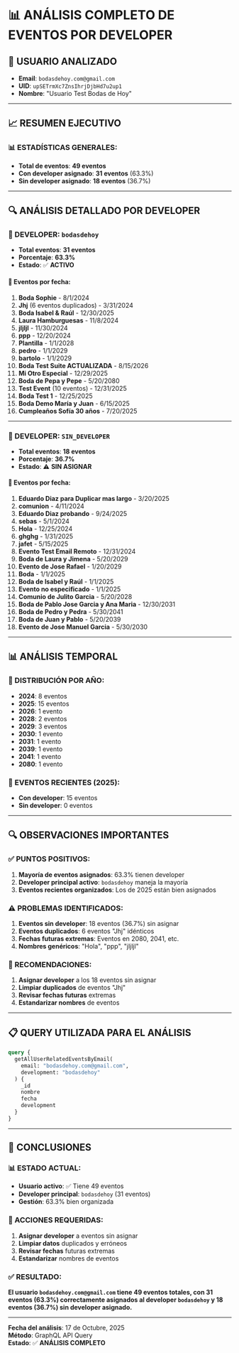 # 📊 ANÁLISIS COMPLETO DE EVENTOS POR DEVELOPER

## 🎯 **USUARIO ANALIZADO**
- **Email**: `bodasdehoy.com@gmail.com`
- **UID**: `upSETrmXc7ZnsIhrjDjbHd7u2up1`
- **Nombre**: "Usuario Test Bodas de Hoy"

---

## 📈 **RESUMEN EJECUTIVO**

### **📊 ESTADÍSTICAS GENERALES:**
- **Total de eventos**: **49 eventos**
- **Con developer asignado**: **31 eventos** (63.3%)
- **Sin developer asignado**: **18 eventos** (36.7%)

---

## 🔍 **ANÁLISIS DETALLADO POR DEVELOPER**

### **🔹 DEVELOPER: `bodasdehoy`**
- **Total eventos**: **31 eventos**
- **Porcentaje**: **63.3%**
- **Estado**: ✅ **ACTIVO**

#### **📅 Eventos por fecha:**
1. **Boda Sophie** - 8/1/2024
2. **Jhj** (6 eventos duplicados) - 3/31/2024
3. **Boda Isabel & Raúl** - 12/30/2025
4. **Laura Hamburguesas** - 11/8/2024
5. **jljljl** - 11/30/2024
6. **ppp** - 12/20/2024
7. **Plantilla** - 1/1/2028
8. **pedro** - 1/1/2029
9. **bartolo** - 1/1/2029
10. **Boda Test Suite ACTUALIZADA** - 8/15/2026
11. **Mi Otro Especial** - 12/29/2025
12. **Boda de Pepa y Pepe** - 5/20/2080
13. **Test Event** (10 eventos) - 12/31/2025
14. **Boda Test 1** - 12/25/2025
15. **Boda Demo María y Juan** - 6/15/2025
16. **Cumpleaños Sofía 30 años** - 7/20/2025

---

### **🔹 DEVELOPER: `SIN_DEVELOPER`**
- **Total eventos**: **18 eventos**
- **Porcentaje**: **36.7%**
- **Estado**: ⚠️ **SIN ASIGNAR**

#### **📅 Eventos por fecha:**
1. **Eduardo Diaz para Duplicar mas largo** - 3/20/2025
2. **comunion** - 4/11/2024
3. **Eduardo Diaz probando** - 9/24/2025
4. **sebas** - 5/1/2024
5. **Hola** - 12/25/2024
6. **ghghg** - 1/31/2025
7. **jafet** - 5/15/2025
8. **Evento Test Email Remoto** - 12/31/2024
9. **Boda de Laura y Jimena** - 5/20/2029
10. **Evento de Jose Rafael** - 1/20/2029
11. **Boda** - 1/1/2025
12. **Boda de Isabel y Raúl** - 1/1/2025
13. **Evento no especificado** - 1/1/2025
14. **Comunio de Julito Garcia** - 5/20/2028
15. **Boda de Pablo Jose Garcia y Ana Maria** - 12/30/2031
16. **Boda de Pedro y Pedra** - 5/30/2041
17. **Boda de Juan y Pablo** - 5/20/2039
18. **Evento de Jose Manuel Garcia** - 5/30/2030

---

## 📊 **ANÁLISIS TEMPORAL**

### **📅 DISTRIBUCIÓN POR AÑO:**
- **2024**: 8 eventos
- **2025**: 15 eventos
- **2026**: 1 evento
- **2028**: 2 eventos
- **2029**: 3 eventos
- **2030**: 1 evento
- **2031**: 1 evento
- **2039**: 1 evento
- **2041**: 1 evento
- **2080**: 1 evento

### **📅 EVENTOS RECIENTES (2025):**
- **Con developer**: 15 eventos
- **Sin developer**: 0 eventos

---

## 🔍 **OBSERVACIONES IMPORTANTES**

### **✅ PUNTOS POSITIVOS:**
1. **Mayoría de eventos asignados**: 63.3% tienen developer
2. **Developer principal activo**: `bodasdehoy` maneja la mayoría
3. **Eventos recientes organizados**: Los de 2025 están bien asignados

### **⚠️ PROBLEMAS IDENTIFICADOS:**
1. **Eventos sin developer**: 18 eventos (36.7%) sin asignar
2. **Eventos duplicados**: 6 eventos "Jhj" idénticos
3. **Fechas futuras extremas**: Eventos en 2080, 2041, etc.
4. **Nombres genéricos**: "Hola", "ppp", "jljljl"

### **🔧 RECOMENDACIONES:**
1. **Asignar developer** a los 18 eventos sin asignar
2. **Limpiar duplicados** de eventos "Jhj"
3. **Revisar fechas futuras** extremas
4. **Estandarizar nombres** de eventos

---

## 📋 **QUERY UTILIZADA PARA EL ANÁLISIS**

```graphql
query {
  getAllUserRelatedEventsByEmail(
    email: "bodasdehoy.com@gmail.com", 
    development: "bodasdehoy"
  ) {
    _id
    nombre
    fecha
    development
  }
}
```

---

## 🎯 **CONCLUSIONES**

### **📊 ESTADO ACTUAL:**
- **Usuario activo**: ✅ Tiene 49 eventos
- **Developer principal**: `bodasdehoy` (31 eventos)
- **Gestión**: 63.3% bien organizada

### **🔧 ACCIONES REQUERIDAS:**
1. **Asignar developer** a eventos sin asignar
2. **Limpiar datos** duplicados y erróneos
3. **Revisar fechas** futuras extremas
4. **Estandarizar** nombres de eventos

### **✅ RESULTADO:**
**El usuario `bodasdehoy.com@gmail.com` tiene 49 eventos totales, con 31 eventos (63.3%) correctamente asignados al developer `bodasdehoy` y 18 eventos (36.7%) sin developer asignado.**

---

**Fecha del análisis**: 17 de Octubre, 2025  
**Método**: GraphQL API Query  
**Estado**: ✅ **ANÁLISIS COMPLETO**
